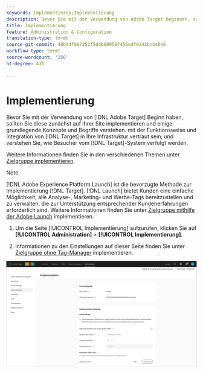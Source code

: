 ```yaml
---
keywords: Implementieren;Implementierung
description: Bevor Sie mit der Verwendung von Adobe Target beginnen, sollten Sie Target auf Ihrer Site implementieren, sich mit einigen Grundkonzepten und Begriffen sowie mit der Funktionsweise von Target und mit dessen Integration in Ihre Infrastruktur vertraut machen und verstehen, wie Besucher durch das Target-System verfolgt werden.
title: Implementierung
feature: Administration & Configuration
translation-type: tm+mt
source-git-commit: 48b94f967252f5ddb009597456edf0a43bc54ba6
workflow-type: tm+mt
source-wordcount: '156'
ht-degree: 43%

---
```



# Implementierung

Bevor Sie mit der Verwendung von [!DNL Adobe Target] Beginn haben, sollten Sie diese zunächst auf Ihrer Site implementieren und einige grundlegende Konzepte und Begriffe verstehen. mit der Funktionsweise und Integration von [!DNL Target] in Ihre Infrastruktur vertraut sein; und verstehen Sie, wie Besucher vom [!DNL Target]-System verfolgt werden.

Weitere Informationen finden Sie in den verschiedenen Themen unter [Zielgruppe implementieren](/help/c-implementing-target/implementing-target.md).

>[!NOTE]
>
>[!DNL Adobe Experience Platform Launch] ist die bevorzugte Methode zur Implementierung  [!DNL Target]. [!DNL Launch] bietet Kunden eine einfache Möglichkeit, alle Analyse-, Marketing- und Werbe-Tags bereitzustellen und zu verwalten, die zur Unterstützung entsprechender Kundenerfahrungen erforderlich sind. Weitere Informationen finden Sie unter [Zielgruppe mithilfe der Adobe Launch](/help/c-implementing-target/c-implementing-target-for-client-side-web/how-to-deployatjs/cmp-implementing-target-using-adobe-launch.md) implementieren.

1. Um die Seite [!UICONTROL Implementierung] aufzurufen, klicken Sie auf **[!UICONTROL Administration]** > **[!UICONTROL Implementierung]**.

1. Informationen zu den Einstellungen auf dieser Seite finden Sie unter [Zielgruppe ohne Tag-Manager](/help/c-implementing-target/c-implementing-target-for-client-side-web/how-to-deployatjs/implementing-target-without-a-tag-manager.md) implementieren.

![Implementierungsseite](/help/administrating-target/assets/implementation.png)